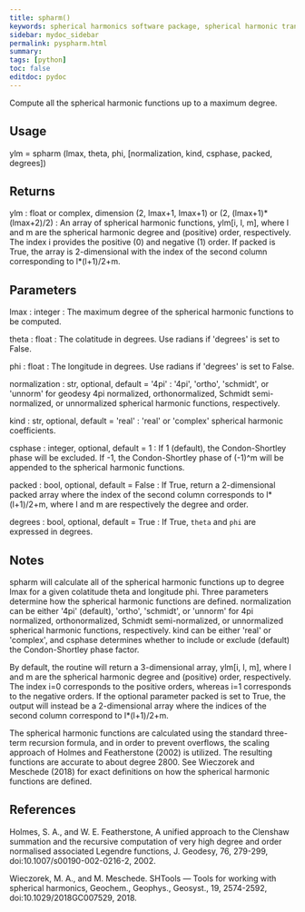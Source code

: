 ```yaml
---
title: spharm()
keywords: spherical harmonics software package, spherical harmonic transform, legendre functions, multitaper spectral analysis, Python, gravity, magnetic field
sidebar: mydoc_sidebar
permalink: pyspharm.html
summary:
tags: [python]
toc: false
editdoc: pydoc
---
```


Compute all the spherical harmonic functions up to a maximum degree.

## Usage

ylm = spharm (lmax, theta, phi, [normalization, kind, csphase, packed,
    degrees])

## Returns

ylm : float or complex, dimension (2, lmax+1, lmax+1) or (2, (lmax+1)\*(lmax+2)/2)
:   An array of spherical harmonic functions, ylm[i, l, m], where l and m
    are the spherical harmonic degree and (positive) order, respectively.
    The index i provides the positive (0) and negative (1) order. If packed
    is True, the array is 2-dimensional with the index of the second column
    corresponding to l\*(l+1)/2+m.

## Parameters

lmax : integer
:   The maximum degree of the spherical harmonic functions to be computed.

theta : float
:   The colatitude in degrees. Use radians if 'degrees' is set to False.

phi : float
:   The longitude in degrees. Use radians if 'degrees' is set to False.

normalization : str, optional, default = '4pi'
:   '4pi', 'ortho', 'schmidt', or 'unnorm' for geodesy 4pi normalized,
    orthonormalized, Schmidt semi-normalized, or unnormalized spherical
    harmonic functions, respectively.

kind : str, optional, default = 'real'
:   'real' or 'complex' spherical harmonic coefficients.

csphase : integer, optional, default = 1
:   If 1 (default), the Condon-Shortley phase will be excluded. If -1, the
    Condon-Shortley phase of (-1)^m will be appended to the spherical
    harmonic functions.

packed : bool, optional, default = False
:   If True, return a 2-dimensional packed array where the index of the
    second column corresponds to l\*(l+1)/2+m, where l and m are
    respectively the degree and order.

degrees : bool, optional, default = True
:   If True, `theta` and `phi` are expressed in degrees.

## Notes

spharm will calculate all of the spherical harmonic functions up to degree
lmax for a given colatitude theta and longitude phi. Three parameters
determine how the spherical harmonic functions are defined. normalization
can be either '4pi' (default), 'ortho', 'schmidt', or 'unnorm' for 4pi
normalized, orthonormalized, Schmidt semi-normalized, or unnormalized
spherical harmonic functions, respectively. kind can be either 'real' or
'complex', and csphase determines whether to include or exclude (default)
the Condon-Shortley phase factor.

By default, the routine will return a 3-dimensional array, ylm[i, l, m],
where l and m are the spherical harmonic degree and (positive) order,
respectively. The index i=0 corresponds to the positive orders, whereas i=1
corresponds to the negative orders. If the optional parameter packed is set
to True, the output will instead be a 2-dimensional array where the indices
of the second column correspond to l\*(l+1)/2+m.

The spherical harmonic functions are calculated using the standard three-
term recursion formula, and in order to prevent overflows, the scaling
approach of Holmes and Featherstone (2002) is utilized. The resulting
functions are accurate to about degree 2800. See Wieczorek and Meschede
(2018) for exact definitions on how the spherical harmonic functions are
defined.

## References

Holmes, S. A., and W. E. Featherstone, A unified approach to the Clenshaw
summation and the recursive computation of very high degree and order
normalised associated Legendre functions, J. Geodesy, 76, 279-299,
doi:10.1007/s00190-002-0216-2, 2002.

Wieczorek, M. A., and M. Meschede. SHTools — Tools for working with
spherical harmonics, Geochem., Geophys., Geosyst., 19, 2574-2592,
doi:10.1029/2018GC007529, 2018.


